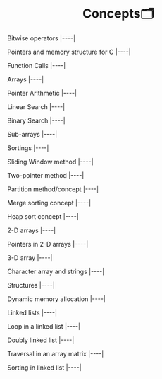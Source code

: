  <h1 align="center"> Concepts🗂️ </h1>  
 
 Bitwise operators
 |----|
 
 Pointers and memory structure for C
 |----|
 
 Function Calls
 |----|
 
 Arrays
 |----|
 
 Pointer Arithmetic
 |----|
 
 Linear Search
 |----|
 
 Binary Search
 |----|
 
 Sub-arrays
 |----|
 
 Sortings
 |----|
 
 Sliding Window method
 |----|
 
 Two-pointer method
 |----|
 
 Partition method/concept
 |----|
 
 Merge sorting concept
 |----|
 
 Heap sort concept
 |----|
 
 2-D arrays
 |----|
 
 Pointers in 2-D arrays
 |----|
 
 3-D array
 |----|
 
 Character array and strings
 |----|
 
 Structures
 |----|
 
 Dynamic memory allocation
 |----|
 
 Linked lists
 |----|
 
 Loop in a linked list
 |----|
 
 Doubly linked list
 |----|
 
 Traversal in an array matrix
 |----|
 
 Sorting in linked list
 |----|

